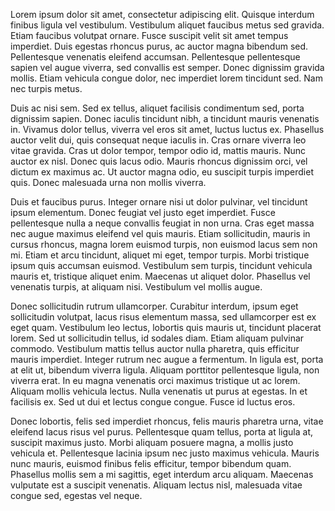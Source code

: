 Lorem ipsum dolor sit amet, consectetur adipiscing elit. Quisque interdum finibus ligula vel vestibulum. Vestibulum aliquet faucibus metus sed gravida. Etiam faucibus volutpat ornare. Fusce suscipit velit sit amet tempus imperdiet. Duis egestas rhoncus purus, ac auctor magna bibendum sed. Pellentesque venenatis eleifend accumsan. Pellentesque pellentesque sapien vel augue viverra, sed convallis est semper. Donec dignissim gravida mollis. Etiam vehicula congue dolor, nec imperdiet lorem tincidunt sed. Nam nec turpis metus.

Duis ac nisi sem. Sed ex tellus, aliquet facilisis condimentum sed, porta dignissim sapien. Donec iaculis tincidunt nibh, a tincidunt mauris venenatis in. Vivamus dolor tellus, viverra vel eros sit amet, luctus luctus ex. Phasellus auctor velit dui, quis consequat neque iaculis in. Cras ornare viverra leo vitae gravida. Cras ut dolor tempor, tempor odio id, mattis mauris. Nunc auctor ex nisl. Donec quis lacus odio. Mauris rhoncus dignissim orci, vel dictum ex maximus ac. Ut auctor magna odio, eu suscipit turpis imperdiet quis. Donec malesuada urna non mollis viverra.

Duis et faucibus purus. Integer ornare nisi ut dolor pulvinar, vel tincidunt ipsum elementum. Donec feugiat vel justo eget imperdiet. Fusce pellentesque nulla a neque convallis feugiat in non urna. Cras eget massa nec augue maximus eleifend vel quis mauris. Etiam sollicitudin, mauris in cursus rhoncus, magna lorem euismod turpis, non euismod lacus sem non mi. Etiam et arcu tincidunt, aliquet mi eget, tempor turpis. Morbi tristique ipsum quis accumsan euismod. Vestibulum sem turpis, tincidunt vehicula mauris et, tristique aliquet enim. Maecenas ut aliquet dolor. Phasellus vel venenatis turpis, at aliquam nisi. Vestibulum vel mollis augue.

Donec sollicitudin rutrum ullamcorper. Curabitur interdum, ipsum eget sollicitudin volutpat, lacus risus elementum massa, sed ullamcorper est ex eget quam. Vestibulum leo lectus, lobortis quis mauris ut, tincidunt placerat lorem. Sed ut sollicitudin tellus, id sodales diam. Etiam aliquam pulvinar commodo. Vestibulum mattis tellus auctor nulla pharetra, quis efficitur mauris imperdiet. Integer rutrum nec augue a fermentum. In ligula est, porta at elit ut, bibendum viverra ligula. Aliquam porttitor pellentesque ligula, non viverra erat. In eu magna venenatis orci maximus tristique ut ac lorem. Aliquam mollis vehicula lectus. Nulla venenatis ut purus at egestas. In et facilisis ex. Sed ut dui et lectus congue congue. Fusce id luctus eros.

Donec lobortis, felis sed imperdiet rhoncus, felis mauris pharetra urna, vitae eleifend lacus risus vel purus. Pellentesque quam tellus, porta at ligula at, suscipit maximus justo. Morbi aliquam posuere magna, a mollis justo vehicula et. Pellentesque lacinia ipsum nec justo maximus vehicula. Mauris nunc mauris, euismod finibus felis efficitur, tempor bibendum quam. Phasellus mollis sem a mi sagittis, eget interdum arcu aliquam. Maecenas vulputate est a suscipit venenatis. Aliquam lectus nisl, malesuada vitae congue sed, egestas vel neque.
